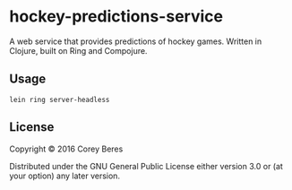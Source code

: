 # hockey-predictions-service

A web service that provides predictions of hockey games. Written in Clojure, built on Ring and Compojure.

## Usage

    lein ring server-headless

## License

Copyright © 2016 Corey Beres

Distributed under the GNU General Public License either version 3.0 or (at
your option) any later version.

